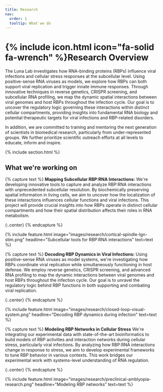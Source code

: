 ```yaml
---
title: Research
nav:
  order: 1
  tooltip: What we do
---
```


# {% include icon.html icon="fa-solid fa-wrench" %}Research Overview

The Luna Lab investigates how RNA-binding proteins (RBPs) influence viral infections and cellular stress responses at the subcellular level. Using positive-sense RNA viruses as models, we explore how RBPs can both support viral replication and trigger innate immune responses. Through innovative techniques in reverse genetics, CRISPR screening, and subcellular RNA profiling, we map the dynamic spatial interactions between viral genomes and host RBPs throughout the infection cycle. Our goal is to uncover the regulatory logic governing these interactions within distinct cellular compartments, providing insights into fundamental RNA biology and potential therapeutic targets for viral infections and RBP-related disorders.

In addition, we are committed to training and mentoring the next generation of scientists in biomedical research, particularly from under-represented groups. We further prioritize scientific outreach efforts at all levels to educate, inform and inspire.

{% include section.html %}

## What we're working on

{% capture text %}
**Mapping Subcellular RBP:RNA Interactions:**
We're developing innovative tools to capture and analyze RBP:RNA interactions with unprecedented subcellular resolution. By biochemically preserving spatial information in living cells, we aim to uncover how the localization of these interactions influences cellular functions and viral infections. This project will provide crucial insights into how RBPs operate in distinct cellular compartments and how their spatial distribution affects their roles in RNA metabolism.


{:.center}
{% endcapture %}

{%
  include feature.html
  image="images/research/cortical-spindle-lgn-stim.png"
  headline="Subcellular tools for RBP:RNA interactions"
  text=text
%}

{% capture text %}
**Decoding RBP Dynamics in Viral Infections:**
Using positive-sense RNA viruses as model systems, we're investigating how RBPs coordinate viral replication while simultaneously functioning in host defense. We employ reverse genetics, CRISPR screening, and advanced RNA profiling to map the dynamic interactions between viral genomes and host RBPs throughout the infection cycle. Our goal is to unravel the regulatory logic behind RBP functions in both supporting and combating viral replication.
<br>

{:.center}
{% endcapture %}

{%
  include feature.html
  image="images/research/closed-loop-visual-system.png"
  headline="Decoding RBP dynamics during infection"
  text=text
%}

{% capture text %}
**Modeling RBP Networks in Cellular Stress**
We're integrating our experimental data with state-of-the-art bioinformatics to build models of RBP activities and interaction networks during cellular stress, particularly viral infections. By analyzing how RBP:RNA interactions change in response to stress, we aim to develop experimental frameworks to tune RBP behavior in various  contexts. This work bridges our experimental work with systems-level understanding of RNA regulation.

{:.center}
{% endcapture %}

{%
  include feature.html
  image="images/research/preclinical-amblyopia-research.png"
  headline="Modeling RBP networks"
  text=text
%}